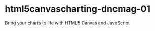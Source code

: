 html5canvascharting-dncmag-01
=============================

Bring your charts to life with HTML5 Canvas and JavaScript